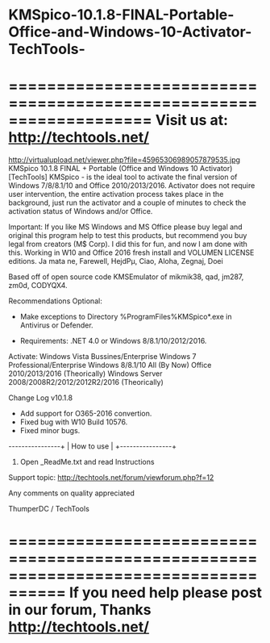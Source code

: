 # KMSpico-10.1.8-FINAL-Portable-Office-and-Windows-10-Activator-TechTools-

===================================================================
Visit us at:  http://techtools.net/
===================================================================
                                                                                       
http://virtualupload.net/viewer.php?file=45965306989057879535.jpg
KMSpico 10.1.8 FINAL + Portable (Office and Windows 10 Activator) [TechTools] 
KMSpico - is the ideal tool to activate the final version of Windows 7/8/8.1/10 and Office 2010/2013/2016. Activator does not require user intervention, the entire activation process takes place in the background, just run the activator and a couple of minutes to check the activation status of Windows and/or Office. 

Important: If you like MS Windows and MS Office please buy legal and original this program help to test this products, but recommend you buy legal from creators (M$ Corp). I did this for fun, and now I am done with this. Working in W10 and Office 2016 fresh install and VOLUMEN LICENSE editions. Ja mata ne, Farewell, HejdРµ, Ciao, Aloha, Zegnaj, Doei 

Based off of open source code KMSEmulator of mikmik38, qad, jm287, zm0d, CODYQX4. 

Recommendations Optional: 
- Make exceptions to Directory %ProgramFiles%KMSpico*.exe in Antivirus or Defender. 

- Requirements: .NET 4.0 or Windows 8/8.1/10/2012/2016. 

Activate: 
Windows Vista Bussines/Enterprise 
Windows 7 Professional/Enterprise 
Windows 8/8.1/10 All (By Now) 
Office 2010/2013/2016 (Theorically) 
Windows Server 2008/2008R2/2012/2012R2/2016 (Theorically) 

Change Log 
v10.1.8 
- Add support for O365-2016 convertion. 
- Fixed bug with W10 Build 10576. 
- Fixed minor bugs. 



----------------+
| How to use |
+----------------+
1) Open _ReadMe.txt and read Instructions 


Support topic:  http://techtools.net/forum/viewforum.php?f=12

   
Any comments on quality appreciated

ThumperDC / TechTools


====================================================================================
If you need help please post in our forum, Thanks  http://techtools.net/	
====================================================================================
